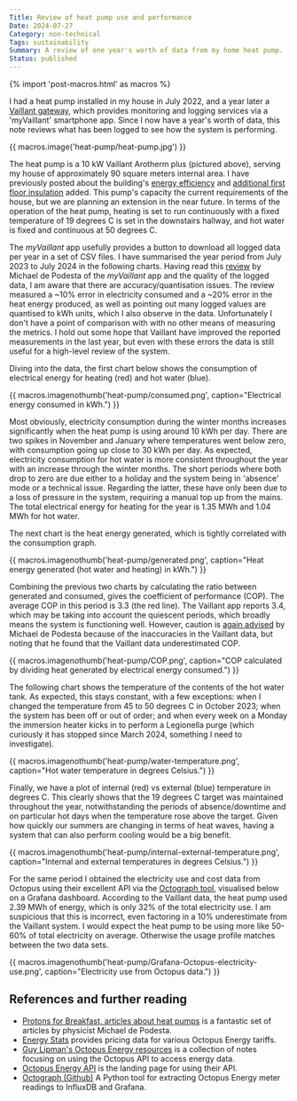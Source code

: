 ```yaml
---
Title: Review of heat pump use and performance
Date: 2024-07-27
Category: non-technical
Tags: sustainability
Summary: A review of one year's worth of data from my home heat pump.
Status: published
---
```


{% import 'post-macros.html' as macros %}

I had a heat pump installed in my house in July 2022, and a year later a
[Vaillant gateway][gateway], which provides monitoring and logging services
via a 'myVaillant' smartphone app. Since I now have a year's worth of data,
this note reviews what has been logged to see how the system is performing.

[gateway]: https://www.vaillant.co.uk/product-systems/smart-controls/myvaillant-connect-internet-gateway

{{ macros.image('heat-pump/heat-pump.jpg') }}

The heat pump is a 10 kW Vaillant Arotherm plus (pictured above), serving my
house of approximately 90 square meters internal area. I have previously posted
about the building's [energy efficiency](home-thermal-imaging-survey.html) and
[additional first floor insulation](cornish-unit-house-retrofit-insulation.html) added.
This pump's capacity the current requirements of the house, but we are planning
an extension in the near future. In terms of the operation of the heat pump, heating
is set to run continuously with a fixed temperature of 19 degrees C is set in the
downstairs hallway, and hot water is fixed and continuous at 50 degrees C.

The *myVaillant* app usefully provides a button to download all logged data per
year in a set of CSV files. I have summarised the year period from July 2023 to
July 2024 in the following charts. Having read this [review][pfb-vaillant-app]
by Michael de Podesta of the *myVaillant* app and the quality of the logged
data, I am aware that there are accuracy/quantisation issues. The review
measured a ~10% error in electricity consumed and a ~20% error in the heat
energy produced, as well as pointing out many logged values are quantised to
kWh units, which I also observe in the data. Unfortunately I don't have a point
of comparison with with no other means of measuring the metrics. I hold out
some hope that Vaillant have improved the reported measurements in the last
year, but even with these errors the data is still useful for a high-level
review of the system.

Diving into the data, the first chart below shows the consumption of electrical
energy for heating (red) and hot water (blue).

{{ macros.imagenothumb('heat-pump/consumed.png',
                       caption="Electrical energy consumed in kWh.") }}

Most obviously, electricity consumption during the winter months increases
significantly when the heat pump is using around 10 kWh per day. There are two
spikes in November and January where temperatures went below zero, with
consumption going up close to 30 kWh per day. As expected, electricity
consumption for hot water is more consistent throughout the year with an
increase through the winter months. The short periods where both drop to zero
are due either to a holiday and the system being in 'absence' mode or a
technical issue. Regarding the latter, these have only been due to a loss of
pressure in the system, requiring a manual top up from the mains. The total
electrical energy for heating for the year is 1.35 MWh and 1.04 MWh for hot
water.

The next chart is the heat energy generated, which is tightly correlated with
the consumption graph.

{{ macros.imagenothumb('heat-pump/generated.png',
                       caption="Heat energy generated (hot water and heating) in kWh.") }}

Combining the previous two charts by calculating the ratio between generated and
consumed, gives the coefficient of performance (COP). The average COP in this
period is 3.3 (the red line). The Vaillant app reports 3.4, which may be taking
into account the quiescent periods, which broadly means the system is
functioning well. However, caution is [again advised][pfb-cop] by Michael de
Podesta because of the inaccuracies in the Vaillant data, but noting that he
found that the Vaillant data underestimated COP.

{{ macros.imagenothumb('heat-pump/COP.png',
                       caption="COP calculated by dividing heat generated by electrical energy consumed.") }}

The following chart shows the temperature of the contents of the hot water
tank. As expected, this stays constant, with a few exceptions: when I changed
the temperature from 45 to 50 degrees C in October 2023; when the system has
been off or out of order; and when every week on a Monday the immersion heater
kicks in to perform a Legionella purge (which curiously it has stopped since
March 2024, something I need to investigate).

{{ macros.imagenothumb('heat-pump/water-temperature.png',
                       caption="Hot water temperature in degrees Celsius.") }}

Finally, we have a plot of internal (red) vs external (blue) temperature in
degrees C. This clearly shows that the 19 degrees C target was maintained
throughout the year, notwithstanding the periods of absence/downtime and on
particular hot days when the temperature rose above the target. Given how
quickly our summers are changing in terms of heat waves, having a system that
can also perform cooling would be a big benefit.

{{ macros.imagenothumb('heat-pump/internal-external-temperature.png',
                       caption="Internal and external temperatures in degrees Celsius.") }}

For the same period I obtained the electricity use and cost data from Octopus
using their excellent API via the [Octograph tool][octograph], visualised below
on a Grafana dashboard. According to the Vaillant data, the heat pump used 2.39
MWh of energy, which is only 32% of the total electricity use. I am suspicious
that this is incorrect, even factoring in a 10% underestimate from the Vaillant
system. I would expect the heat pump to be using more like 50-60% of total
electricity on average. Otherwise the usage profile matches between the two
data sets.

{{ macros.imagenothumb('heat-pump/Grafana-Octopus-electricity-use.png',
                       caption="Electricity use from Octopus data.") }}

[pfb-vaillant-app]: https://protonsforbreakfast.wordpress.com/2023/02/06/the-myvaillant-app-a-review
[pfb-vaillant-arotherm]: https://protonsforbreakfast.wordpress.com/2022/10/19/vaillant-arotherm-plus-heat-pump-the-good-the-bad-and-the-ugly
[pfb-cop]: https://protonsforbreakfast.wordpress.com/2024/03/13/can-i-believe-my-vaillant-heat-pump-cop
[octograph]: https://github.com/Yanson/octograph

## References and further reading

- [Protons for Breakfast, articles about heat
  pumps](https://protonsforbreakfast.wordpress.com/heat-pump-articles/) is a
  fantastic set of articles by physicist Michael de Podesta.
- [Energy Stats](https://energy-stats.uk) provides pricing data for various
  Octopus Energy tariffs.
- [Guy Lipman's Octopus Energy resources](https://www.guylipman.com/octopus) is
  a collection of notes focusing on using the Octopus API to access energy
  data.
- [Octopus Energy API](https://octopus.energy/blog/agile-smart-home-diy) is the
  landing page for using their API.
- [Octograph (Github)](https://github.com/Yanson/octograph) A Python tool for
  extracting Octopus Energy meter readings to InfluxDB and Grafana.
